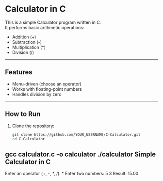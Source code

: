 # Calculator in C

This is a simple Calculator program written in C.  
It performs basic arithmetic operations:  
- Addition (+)  
- Subtraction (-)  
- Multiplication (*)  
- Division (/)

---

## Features
- Menu-driven (choose an operator)  
- Works with floating-point numbers  
- Handles division by zero  

---

## How to Run

1. Clone the repository:
   ```bash
   git clone https://github.com/YOUR_USERNAME/C-Calculator.git
   cd C-Calculator
gcc calculator.c -o calculator
./calculator
Simple Calculator in C
----------------------
Enter an operator (+, -, *, /): *
Enter two numbers: 5 3
Result: 15.00
